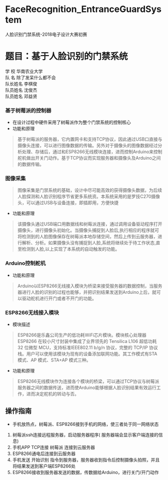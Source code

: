 # FaceRecognition_EntranceGuardSystem
人脸识别门禁系统-2018电子设计大赛初赛

# 题目：基于人脸识别的门禁系统

学  校     华南农业大学        
队  名     除了发呆什么都不会  
队长姓名   李棋俊              
队员姓名   沈俊杰              
队员姓名   邓益贤    

### 基于树莓派的控制器
- 在设计过程中硬件采用了树莓派作为整个门禁系统的控制核心
- 功能和原理
> 基于树莓派的服务器，它内置网卡和支持TCP协议，因此通过USB口直接与摄像头连接，可以进行图像数据的传输。另外对于摄像头的图像数据经过分析处理、存储后，通过和ESP8266无线模块连接，进而控制Arduino来控制舵机做出开关门动作。基于TCP协议而实现服务器和摄像头及Arduino之间的数据传输。

### 图像采集
> 图像采集是门禁系统的基础，设计中尽可能高效的获得摄像头数据，为后续人脸探测和人脸识别程序节省更多系统资。本系统采用的是罗技C270摄像头，可以通过USB与设备连接，即插即用，方便快捷

- 功能和原理
> 该摄像头通过USB端口用数据线和树莓派连接，通过调用设备驱动程序打开摄像头，进行摄像头初始化。当摄像头捕捉到人脸后,执行相应的程序就可将检测到的人脸图像保存在树莓派本地存储空间，然后上传到云服务器，进行解析、分析。如果摄像头没有捕捉到人脸,系统将继续处于待工作状态,直至检测到人脸,以上实现了本系统的自动触发的功能。

### Arduino控制舵机 
- 功能和原理
> Arduino以ESP8266无线接入模块为桥梁来接受服务器的数据控制，当服务器进行人脸的识别的过程也能够，并把识别结果发送到Arduino上后，就可以驱动舵机进行开门或者不开门的功能。

### ESP8266无线接入模块 
- 模块描述
> ESP8266是乐鑫公司生产的低功耗WiFi芯片模块。模块核心处理器 ESP8266 在较小尺寸封装中集成了业界领先的 Tensilica L106 超低功耗 32 位微型 MCU，支持标准IEEE802.11 b/g/n 协议，完整的 TCP/IP 协议栈。用户可以使用该模块为现有的设备添加联网功能。其工作模式有STA 模式、AP 模式、STA+AP 模式三种。

- 功能和原理
> ESP8266无线模块作为连接各个模块的桥梁，可以通过TCP协议与树莓派服务器之间的数据传送，进而使Arduino能够根据人脸识别结果有效运行工作，进而决定舵机的转动与否。



## 操作指南
- 手机放热点，树莓派、ESP8266接到手机的网络，使三者处于同一网络状态
>
1. 树莓派ssh连接远程服务器，启动服务器程序( 服务器端会显示客户端连接的信息)
2. 手机APP TCP连接 树莓派 连接到云服务器
3. ESP8266通电后连接到云服务器
4. 手机发送 开始识别 指令到服务器，服务器收到指令后控制摄像头拍照，并且将结果发送到客户端ESP8266处
5. ESP8266接收到服务器发送的数据，传数据给Arduino，进行关门/开门动作

